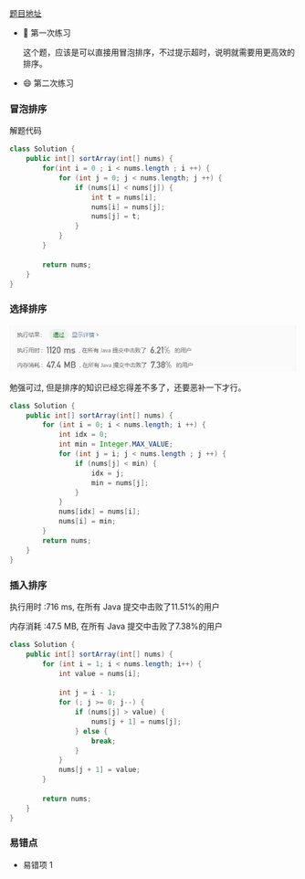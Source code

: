 [题目地址](https://leetcode-cn.com/problems/sort-an-array/)



- :slightly_smiling_face: 第一次练习 

  这个题，应该是可以直接用冒泡排序，不过提示超时，说明就需要用更高效的排序。

- :smile: 第二次练习 



### 冒泡排序

解题代码

```java
class Solution {
    public int[] sortArray(int[] nums) {
        for(int i = 0 ; i < nums.length ; i ++) {
            for (int j = 0; j < nums.length; j ++) {
                if (nums[i] < nums[j]) {
                    int t = nums[i];
                    nums[i] = nums[j];
                    nums[j] = t;
                }
            }
        }

        return nums;
    }
}
```



### 选择排序

![image-20200331085836615](../.vuepress/public/image-20200331085836615.png)

勉强可过, 但是排序的知识已经忘得差不多了，还要恶补一下才行。

```java
class Solution {
    public int[] sortArray(int[] nums) {
        for (int i = 0; i < nums.length; i ++) {
            int idx = 0;
            int min = Integer.MAX_VALUE;
            for (int j = i; j < nums.length ; j ++) {
                if (nums[j] < min) {
                    idx = j;
                    min = nums[j];
                }
            }
            nums[idx] = nums[i];
            nums[i] = min;
        }
        return nums;
    }
}
```



### 插入排序

执行用时 :716 ms, 在所有 Java 提交中击败了11.51%的用户

内存消耗 :47.5 MB, 在所有 Java 提交中击败了7.38%的用户

```java
class Solution {
    public int[] sortArray(int[] nums) {
        for (int i = 1; i < nums.length; i++) {
            int value = nums[i];

            int j = i - 1;
            for (; j >= 0; j--) {
                if (nums[j] > value) {
                    nums[j + 1] = nums[j];
                } else {
                    break;
                }
            }
            nums[j + 1] = value;
        }

        return nums;
    }
}
```



### 易错点

- 易错项 1 
